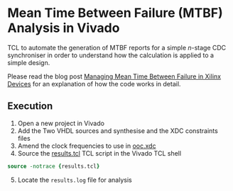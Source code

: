 # Mean Time Between Failure (MTBF) Analysis in Vivado

TCL to automate the generation of MTBF reports for a simple _n_-stage CDC synchroniser in order to understand how the calculation is applied to a simple design.

Please read the blog post [Managing Mean Time Between Failure in Xilinx Devices](https://blog.abbey1.org.uk/index.php/technology/managing-mean-time-between-failure-in-xilinx-devices) for an explanation of how the code works in detail.

## Execution

1. Open a new project in Vivado
2. Add the Two VHDL sources and synthesise and the XDC constraints files
3. Amend the clock frequencies to use in [ooc.xdc](ooc.xdc)
4. Source the [results.tcl](results.tcl) TCL script in the Vivado TCL shell

```tcl
source -notrace {results.tcl}
```

5. Locate the `results.log` file for analysis
